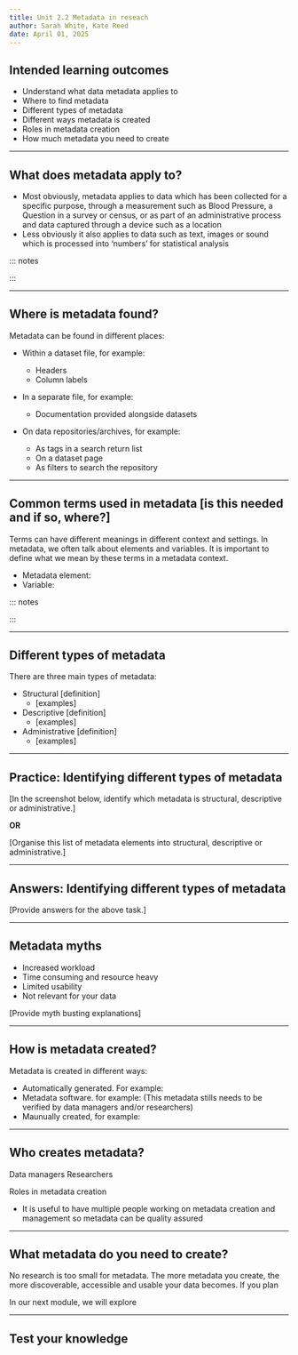 ```yaml
---
title: Unit 2.2 Metadata in reseach
author: Sarah White, Kate Reed
date: April 01, 2025
---
```


## Intended learning outcomes

- Understand what data metadata applies to
- Where to find metadata 
- Different types of metadata
- Different ways metadata is created
- Roles in metadata creation
- How much metadata you need to create

---


## What does metadata apply to?

- Most obviously, metadata applies to data which has been collected for a specific purpose, through a measurement such as Blood Pressure, a Question in a survey or census, or as part of an administrative process and data captured through a device such as a location
- Less obviously it also applies to data such as text, images or sound which is processed into ‘numbers’ for statistical analysis

::: notes

:::

----

## Where is metadata found?

Metadata can be found in different places:

- Within a dataset file, for example:
  - Headers
  - Column labels
    
- In a separate file, for example:
  - Documentation provided alongside datasets
    
- On data repositories/archives, for example:
  - As tags in a search return list
  - On a dataset page
  - As filters to search the repository

---

## Common terms used in metadata [is this needed and if so, where?]

Terms can have different meanings in different context and settings. 
In metadata, we often talk about elements and variables. It is important to define what we mean by these terms in a metadata context.

- Metadata element: 
- Variable: 

::: notes

:::

---

## Different types of metadata

There are three main types of metadata:

- Structural [definition]
  - [examples]
- Descriptive [definition]
  - [examples]
- Administrative [definition]
  - [examples]

---

## Practice: Identifying different types of metadata

[In the screenshot below, identify which metadata is structural, descriptive or administrative.]

**OR**

[Organise this list of metadata elements into structural, descriptive or administrative.]

---

## Answers: Identifying different types of metadata

[Provide answers for the above task.]

---

## Metadata myths

- Increased workload
- Time consuming and resource heavy
- Limited usability
- Not relevant for your data

[Provide myth busting explanations]

---

## How is metadata created?

Metadata is created in different ways:

- Automatically generated. For example:
- Metadata software. for example: (This metadata stills needs to be verified by data managers and/or researchers)
- Maunually created, for example:

---

## Who creates metadata?

Data managers
Researchers

Roles in metadata creation
- It is useful to have multiple people working on metadata creation and management so metadata can be quality assured

---

## What metadata do you need to create?

No research is too small for metadata.
The more metadata you create, the more discoverable, accessible and usable your data becomes. 
If you plan 

In our next module, we will explore

---

## Test your knowledge
